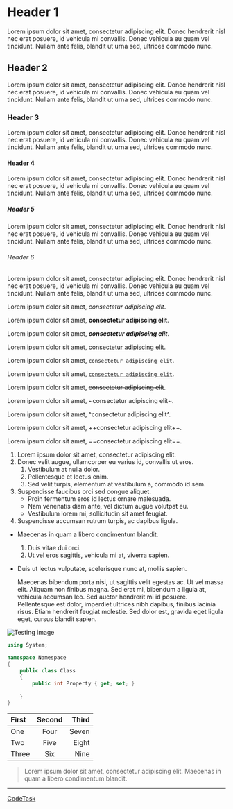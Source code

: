 ﻿# Header 1

Lorem ipsum dolor sit amet, consectetur adipiscing elit. Donec hendrerit nisl nec erat posuere, id vehicula mi convallis. Donec vehicula eu quam vel tincidunt. Nullam ante felis, blandit ut urna sed, ultrices commodo nunc.

## Header 2

Lorem ipsum dolor sit amet, consectetur adipiscing elit. Donec hendrerit nisl nec erat posuere, id vehicula mi convallis. Donec vehicula eu quam vel tincidunt. Nullam ante felis, blandit ut urna sed, ultrices commodo nunc.

### Header 3

Lorem ipsum dolor sit amet, consectetur adipiscing elit. Donec hendrerit nisl nec erat posuere, id vehicula mi convallis. Donec vehicula eu quam vel tincidunt. Nullam ante felis, blandit ut urna sed, ultrices commodo nunc.

#### Header 4

Lorem ipsum dolor sit amet, consectetur adipiscing elit. Donec hendrerit nisl nec erat posuere, id vehicula mi convallis. Donec vehicula eu quam vel tincidunt. Nullam ante felis, blandit ut urna sed, ultrices commodo nunc.

##### Header 5

Lorem ipsum dolor sit amet, consectetur adipiscing elit. Donec hendrerit nisl nec erat posuere, id vehicula mi convallis. Donec vehicula eu quam vel tincidunt. Nullam ante felis, blandit ut urna sed, ultrices commodo nunc.

###### Header 6

Lorem ipsum dolor sit amet, consectetur adipiscing elit. Donec hendrerit nisl nec erat posuere, id vehicula mi convallis. Donec vehicula eu quam vel tincidunt. Nullam ante felis, blandit ut urna sed, ultrices commodo nunc.

Lorem ipsum dolor sit amet, _consectetur adipiscing elit_.

Lorem ipsum dolor sit amet, __consectetur adipiscing elit__.

Lorem ipsum dolor sit amet, ___consectetur adipiscing elit___.

Lorem ipsum dolor sit amet, [consectetur adipiscing elit][link].

Lorem ipsum dolor sit amet, `consectetur adipiscing elit`.

Lorem ipsum dolor sit amet, [`consectetur adipiscing elit`][link].

Lorem ipsum dolor sit amet, ~~consectetur adipiscing elit~~.

Lorem ipsum dolor sit amet, ~consectetur adipiscing elit~.

Lorem ipsum dolor sit amet, ^consectetur adipiscing elit^.

Lorem ipsum dolor sit amet, ++consectetur adipiscing elit++.

Lorem ipsum dolor sit amet, ==consectetur adipiscing elit==.

1. Lorem ipsum dolor sit amet, consectetur adipiscing elit.
2. Donec velit augue, ullamcorper eu varius id, convallis ut eros.
	1. Vestibulum at nulla dolor.
	2. Pellentesque et lectus enim.
	3. Sed velit turpis, elementum at vestibulum a, commodo id sem.
3. Suspendisse faucibus orci sed congue aliquet.
	- Proin fermentum eros id lectus ornare malesuada.
	- Nam venenatis diam ante, vel dictum augue volutpat eu.
	- Vestibulum lorem mi, sollicitudin sit amet feugiat.
4. Suspendisse accumsan rutrum turpis, ac dapibus ligula.

- Maecenas in quam a libero condimentum blandit.
	1. Duis vitae dui orci.
	2. Ut vel eros sagittis, vehicula mi at, viverra sapien.
- Duis ut lectus vulputate, scelerisque nunc at, mollis sapien.

	Maecenas bibendum porta nisi, ut sagittis velit egestas ac. Ut vel massa elit. Aliquam non finibus magna. Sed erat mi, bibendum a ligula at, vehicula accumsan leo. Sed auctor hendrerit mi id posuere. Pellentesque est dolor, imperdiet ultrices nibh dapibus, finibus lacinia risus. Etiam hendrerit feugiat molestie. Sed dolor est, gravida eget ligula eget, cursus blandit sapien.

![Testing image](/images/Illustrations/coffee-image.svg)

```csharp
using System;

namespace Namespace
{
    public class Class
    {
        public int Property { get; set; }
        
    }
}
```

|First | Second | Third |
|:-----|:------:|------:|
|One   | Four   | Seven |
|Two   | Five   | Eight |
|Three | Six    | Nine  |

> Lorem ipsum dolor sit amet, consectetur adipiscing elit.
> Maecenas in quam a libero condimentum blandit. 

---

[link]: https://example.com

[CodeTask](/resources/00_content_sample/10_markdown.csharp.csx)